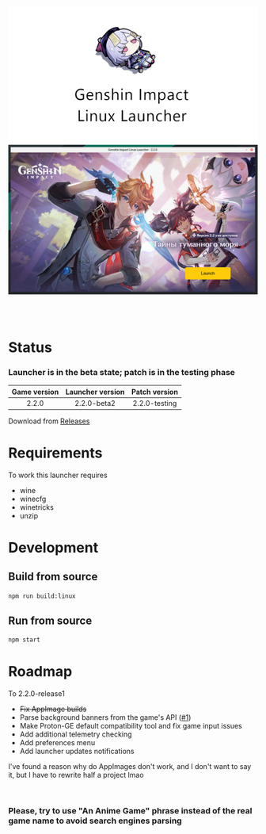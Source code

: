 <img src="repository-pics/logo.png">

<img src="repository-pics/launcher.png">

<br><br>

# Status

### Launcher is in the beta state; patch is in the testing phase

| Game version | Launcher version | Patch version |
| :---: | :---: | :---: |
| 2.2.0 | 2.2.0-beta2 | 2.2.0-testing |

Download from [Releases](https://notabug.org/nobody/an-anime-game-launcher/releases)

# Requirements

To work this launcher requires

* wine
* winecfg
* winetricks
* unzip

# Development

## Build from source

```sh
npm run build:linux
```

## Run from source

```sh
npm start
```

# Roadmap

To 2.2.0-release1

* <s>Fix AppImage builds</s>
* Parse background banners from the game's API ([#1](https://notabug.org/nobody/an-anime-game-launcher/issues/1))
* Make Proton-GE default compatibility tool and fix game input issues
* Add additional telemetry checking
* Add preferences menu
* Add launcher updates notifications

I've found a reason why do AppImages don't work, and I don't want to say it, but I have to rewrite half a project lmao

<br>

### Please, try to use "An Anime Game" phrase instead of the real game name to avoid search engines parsing